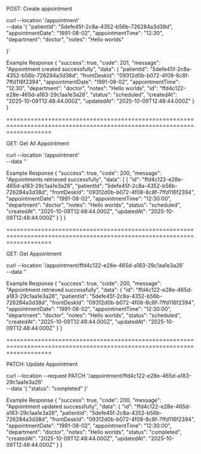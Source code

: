 POST: Create appointment

curl --location '/appointment' \
--data '{
"patientId": "5defe45f-2c8a-4352-b56b-726284a3d38d",
"appointmentDate": "1991-08-02",
"appointmentTime": "12:30",
"department": "doctor",
"notes": "Hello worlds"

}'

Example Response
{
"success": true,
"code": 201,
"message": "Appointment created successfully",
"data": {
"patientId": "5defe45f-2c8a-4352-b56b-726284a3d38d",
"frontDeskId": "09312d0b-b072-4f08-8c8f-7ffd116f2394",
"appointmentDate": "1991-08-02",
"appointmentTime": "12:30",
"department": "doctor",
"notes": "Hello worlds",
"id": "ffd4c122-e28e-465d-a183-29c1aa1e3a26",
"status": "scheduled",
"createdAt": "2025-10-09T12:48:44.000Z",
"updatedAt": "2025-10-09T12:48:44.000Z"
}
}

=========================================================================================================================

GET: Get All Appointment

curl --location '/appointment' \
--data ''

Example Response
{
"success": true,
"code": 200,
"message": "Appointments retrieved successfully",
"data": [
{
"id": "ffd4c122-e28e-465d-a183-29c1aa1e3a26",
"patientId": "5defe45f-2c8a-4352-b56b-726284a3d38d",
"frontDeskId": "09312d0b-b072-4f08-8c8f-7ffd116f2394",
"appointmentDate": "1991-08-02",
"appointmentTime": "12:30:00",
"department": "doctor",
"notes": "Hello worlds",
"status": "scheduled",
"createdAt": "2025-10-09T12:48:44.000Z",
"updatedAt": "2025-10-09T12:48:44.000Z"
}
]
}

=========================================================================================================================

GET: Get Appointment

curl --location '/appointment/ffd4c122-e28e-465d-a183-29c1aa1e3a26' \
--data ''

Example Response
{
"success": true,
"code": 200,
"message": "Appointment retrieved successfully",
"data": {
"id": "ffd4c122-e28e-465d-a183-29c1aa1e3a26",
"patientId": "5defe45f-2c8a-4352-b56b-726284a3d38d",
"frontDeskId": "09312d0b-b072-4f08-8c8f-7ffd116f2394",
"appointmentDate": "1991-08-02",
"appointmentTime": "12:30:00",
"department": "doctor",
"notes": "Hello worlds",
"status": "scheduled",
"createdAt": "2025-10-09T12:48:44.000Z",
"updatedAt": "2025-10-09T12:48:44.000Z"
}
}

=========================================================================================================================

PATCH: Update Appointment

curl --location --request PATCH '/appointment/ffd4c122-e28e-465d-a183-29c1aa1e3a26' \
--data '{
"status": "completed"
}'

Example Response
{
"success": true,
"code": 200,
"message": "Appointment updated successfully",
"data": {
"id": "ffd4c122-e28e-465d-a183-29c1aa1e3a26",
"patientId": "5defe45f-2c8a-4352-b56b-726284a3d38d",
"frontDeskId": "09312d0b-b072-4f08-8c8f-7ffd116f2394",
"appointmentDate": "1991-08-02",
"appointmentTime": "12:30:00",
"department": "doctor",
"notes": "Hello worlds",
"status": "completed",
"createdAt": "2025-10-09T12:48:44.000Z",
"updatedAt": "2025-10-09T12:48:44.000Z"
}
}
